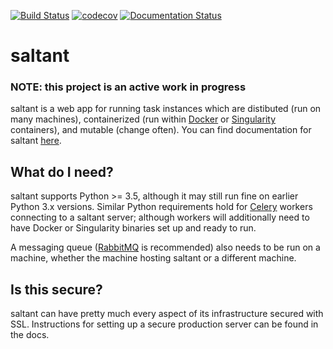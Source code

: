 [![Build Status](https://travis-ci.com/mwiens91/saltant.svg?branch=master)](https://travis-ci.com/mwiens91/saltant)
[![codecov](https://codecov.io/gh/mwiens91/saltant/branch/master/graph/badge.svg)](https://codecov.io/gh/mwiens91/saltant)
[![Documentation Status](https://readthedocs.org/projects/saltant/badge/?version=latest)](https://saltant.readthedocs.io/en/latest/?badge=latest)

# saltant

### NOTE: this project is an active work in progress

saltant is a web app for running task instances which are distibuted
(run on many machines), containerized (run within
[Docker](https://www.docker.com/) or
[Singularity](https://www.sylabs.io/) containers), and mutable (change
often). You can find documentation for saltant
[here](https://saltant.readthedocs.io/en/latest/).

## What do I need?

saltant supports Python >= 3.5, although it may still run fine on
earlier Python 3.x versions. Similar Python requirements hold for
[Celery](https://github.com/celery/celery) workers connecting to a
saltant server; although workers will additionally need to have Docker
or Singularity binaries set up and ready to run.

A messaging queue ([RabbitMQ](https://www.rabbitmq.com/) is recommended)
also needs to be run on a machine, whether the machine hosting saltant
or a different machine.

## Is this secure?

saltant can have pretty much every aspect of its infrastructure secured
with SSL. Instructions for setting up a secure production server can be
found in the docs.

